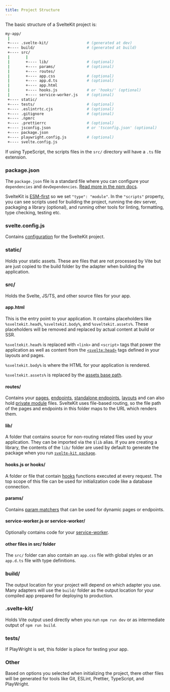 ```yaml
---
title: Project Structure
---
```


The basic structure of a SvelteKit project is:

```sh
my-app/
 |
 +---- .svelte-kit/                 # (generated at dev)
 +---- build/                       # (generated at build)
 +---- src/
 |       |
 |       +---- lib/                 # (optional)
 |       +---- params/              # (optional)
 |       +---- routes/
 |       +---- app.css              # (optional)
 |       +---- app.d.ts             # (optional)
 |       +---- app.html
 |       +---- hooks.js             # or 'hooks/' (optional)
 |       +---- service-worker.js    # (optional)
 +---- static/
 +---- tests/                       # (optional)
 +---- .eslintrtc.cjs               # (optional)
 +---- .gitignore                   # (optional)
 +---- .npmrc
 +---- .prettierrc                  # (optional)
 +---- jsconfig.json                # or 'tsconfig.json' (optional)
 +---- package.json
 +---- playwright.config.js         # (optional)
 +---- svelte.config.js
```

If using TypeScript, the scripts files in the `src/` directory will have a `.ts` file extension.

### package.json

The `package.json` file is a standard file where you can configure your `dependencies` and `devDependencies`. [Read more in the npm docs](https://docs.npmjs.com/cli/v7/configuring-npm/package-json).

SvelteKit is [ESM-first](https://developer.mozilla.org/en-US/docs/Web/JavaScript/Guide/Modules) so we set `"type": "module"`. In the `"scripts"` property, you can see scripts used for building the project, running the dev server, packaging a library (optional), and running other tools for linting, formatting, type checking, testing etc.

### svelte.config.js

Contains [configuration](configuration) for the SvelteKit project.

### static/

Holds your static assets. These are files that are not processed by Vite but are just copied to the build folder by the adapter when building the application.

### src/

Holds the Svelte, JS/TS, and other source files for your app.

#### app.html

This is the entry point to your application. It contains placeholders like `%sveltekit.head%`, `%sveltekit.body%`, and `%sveltekit.assets%`. These placeholders will be removed and replaced by actual content at build or SSR.

`%sveltekit.head%` is replaced with `<link>` and `<script>` tags that power the application as well as content from the [`<svelte:head>`](https://svelte.dev/docs#template-syntax-svelte-head) tags defined in your layouts and pages.

`%sveltekit.body%` is where the HTML for your application is rendered.

`%sveltekit.assets%` is replaced by the [assets base path](configuration#paths).

#### routes/

Contains your [pages](routing#pages), [endpoints](routing#endpoints), [standalone endpoints](routing#endpoints-standalone-endpoints), [layouts](layouts) and can also hold [private module](routing#private-modules) files. SvelteKit uses file-based routing, so the file path of the pages and endpoints in this folder maps to the URL which renders them.

#### lib/

A folder that contains source for non-routing related files used by your application. They can be imported via the `$lib` alias. If you are creating a library, the contents of the `lib/` folder are used by default to generate the package when you run [`svelte-kit package`](packaging).

#### hooks.js or hooks/

A folder or file that contain [hooks](hooks) functions executed at every request. The top scope of this file can be used for initialization code like a database connection.

#### params/

Contains [param matchers](routing#advanced-routing-matching) that can be used for dynamic pages or endpoints.

#### service-worker.js or service-worker/

Optionally contains code for your [service-worker](service-worker).

#### other files in src/ folder

The `src/` folder can also contain an `app.css` file with global styles or an `app.d.ts` file with type definitions.

### build/

The output location for your project will depend on which adapter you use. Many adapters will use the `build/` folder as the output location for your compiled app prepared for deploying to production.

### .svelte-kit/

Holds Vite output used directly when you run `npm run dev` or as intermediate output of `npm run build`.

### tests/

If PlayWright is set, this folder is place for testing your app.

### Other

Based on options you selected when initializing the project, there other files will be generated for tools like Git, ESLint, Prettier, TypeScript, and PlayWright.
